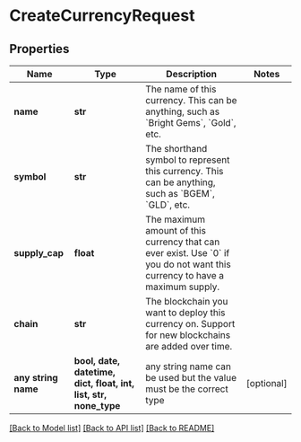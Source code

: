 # CreateCurrencyRequest


## Properties
Name | Type | Description | Notes
------------ | ------------- | ------------- | -------------
**name** | **str** | The name of this currency. This can be anything, such as &#x60;Bright Gems&#x60;, &#x60;Gold&#x60;, etc. | 
**symbol** | **str** | The shorthand symbol to represent this currency. This can be anything, such as &#x60;BGEM&#x60;, &#x60;GLD&#x60;, etc. | 
**supply_cap** | **float** | The maximum amount of this currency that can ever exist. Use &#x60;0&#x60; if you do not want this currency to have a maximum supply. | 
**chain** | **str** | The blockchain you want to deploy this currency on. Support for new blockchains are added over time. | 
**any string name** | **bool, date, datetime, dict, float, int, list, str, none_type** | any string name can be used but the value must be the correct type | [optional]

[[Back to Model list]](../README.md#documentation-for-models) [[Back to API list]](../README.md#documentation-for-api-endpoints) [[Back to README]](../README.md)


